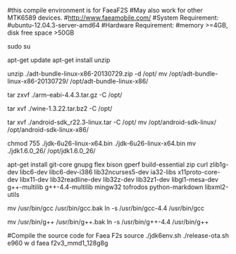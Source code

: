 #this compile environment is for FaeaF2S
#May also work for other MTK6589 devices.
#http://www.faeamobile.com/
#System Requirement:
#ubuntu-12.04.3-server-amd64
#Hardware Requirement:
#memory >=4GB, disk free space >50GB


sudo su

apt-get update
apt-get install unzip

unzip ./adt-bundle-linux-x86-20130729.zip -d /opt/
mv /opt/adt-bundle-linux-x86-20130729/ /opt/adt-bundle-linux-x86/

tar zxvf ./arm-eabi-4.4.3.tar.gz -C /opt/

tar xvf ./wine-1.3.22.tar.bz2  -C /opt/

tar xvf ./android-sdk_r22.3-linux.tar   -C /opt/
mv /opt/android-sdk-linux/ /opt/android-sdk-linux-x86/

chmod  755 ./jdk-6u26-linux-x64.bin
./jdk-6u26-linux-x64.bin
mv ./jdk1.6.0_26/ /opt/jdk1.6.0_26/

apt-get install git-core gnupg flex bison gperf build-essential zip curl zlib1g-dev libc6-dev libc6-dev-i386 lib32ncurses5-dev ia32-libs x11proto-core-dev libx11-dev lib32readline-dev lib32z-dev lib32z1-dev libgl1-mesa-dev g++-multilib g++-4.4-multilib mingw32 tofrodos python-markdown libxml2-utils

mv /usr/bin/gcc /usr/bin/gcc.bak
ln -s /usr/bin/gcc-4.4 /usr/bin/gcc

mv /usr/bin/g++ /usr/bin/g++.bak
ln -s /usr/bin/g++-4.4 /usr/bin/g++


#Compile the source code for Faea F2s
source ./jdk6env.sh
./release-ota.sh e960 w d faea f2v3_mmd1_128g8g
